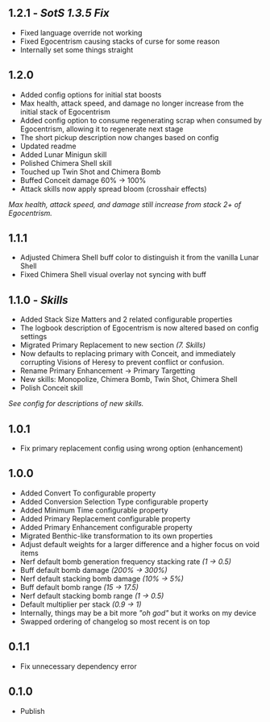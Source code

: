 
## 1.2.1 - *SotS 1.3.5 Fix*

- Fixed language override not working
- Fixed Egocentrism causing stacks of curse for some reason
- Internally set some things straight

## 1.2.0

- Added config options for initial stat boosts
- Max health, attack speed, and damage no longer increase from the initial stack of Egocentrism
- Added config option to consume regenerating scrap when consumed by Egocentrism, allowing it to regenerate next stage
- The short pickup description now changes based on config
- Updated readme
- Added Lunar Minigun skill
- Polished Chimera Shell skill
- Touched up Twin Shot and Chimera Bomb
- Buffed Conceit damage 60% -> 100%
- Attack skills now apply spread bloom (crosshair effects)

*Max health, attack speed, and damage still increase from stack 2+ of Egocentrism.*

## 1.1.1

- Adjusted Chimera Shell buff color to distinguish it from the vanilla Lunar Shell
- Fixed Chimera Shell visual overlay not syncing with buff

## 1.1.0 - *Skills*

- Added Stack Size Matters and 2 related configurable properties
- The logbook description of Egocentrism is now altered based on config settings
- Migrated Primary Replacement to new section *(7. Skills)*
- Now defaults to replacing primary with Conceit, and immediately corrupting Visions of Heresy to prevent conflict or confusion.
- Rename Primary Enhancement -> Primary Targetting
- New skills: Monopolize, Chimera Bomb, Twin Shot, Chimera Shell
- Polish Conceit skill

*See config for descriptions of new skills.*

## 1.0.1

- Fix primary replacement config using wrong option (enhancement)

## 1.0.0

- Added Convert To configurable property
- Added Conversion Selection Type configurable property
- Added Minimum Time configurable property
- Added Primary Replacement configurable property
- Added Primary Enhancement configurable property
- Migrated Benthic-like transformation to its own properties
- Adjust default weights for a larger difference and a higher focus on void items
- Nerf default bomb generation frequency stacking rate *(1 -> 0.5)*
- Buff default bomb damage *(200% -> 300%)*
- Nerf default stacking bomb damage *(10% -> 5%)*
- Buff default bomb range *(15 -> 17.5)*
- Nerf default stacking bomb range *(1 -> 0.5)*
- Default multiplier per stack *(0.9 -> 1)*
- Internally, things may be a bit more *"oh god"* but it works on my device
- Swapped ordering of changelog so most recent is on top

## 0.1.1

- Fix unnecessary dependency error

## 0.1.0

- Publish
